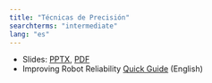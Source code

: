 ```yaml
---
title: "Técnicas de Precisión"
searchterms: "intermediate"
lang: "es"
---
```

 <ul>
 <li class="ng-binding">Slides:
 <a href="translations/es/intermediate/Reliability.pptx">PPTX</a>,
 <a href="translations/es/intermediate/Reliability.pdf">PDF</a>
 </li>
 <li>Improving Robot Reliability <a href="translations/en-us/guides//ReliabilityGuide.pdf">Quick Guide</a> (English)
 </li>
 </ul>
